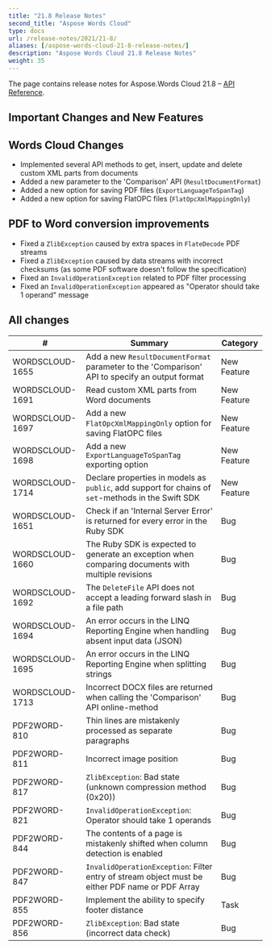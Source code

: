 ```yaml
---
title: "21.8 Release Notes"
second_title: "Aspose Words Cloud"
type: docs
url: /release-notes/2021/21-8/
aliases: [/aspose-words-cloud-21-8-release-notes/]
description: "Aspose Words Cloud 21.8 Release Notes"
weight: 35
---
```


The page contains release notes for Aspose.Words Cloud 21.8 – [API Reference](https://apireference.aspose.cloud/words/).

## Important Changes and New Features

## Words Cloud Changes

- Implemented several API methods to get, insert, update and delete custom XML parts from documents
- Added a new parameter to the 'Comparison' API (`ResultDocumentFormat`)
- Added a new option for saving PDF files (`ExportLanguageToSpanTag`)
- Added a new option for saving FlatOPC files (`FlatOpcXmlMappingOnly`)

## PDF to Word conversion improvements

- Fixed a `ZlibException` caused by extra spaces in `FlateDecode` PDF streams
- Fixed a `ZlibException` caused by data streams with incorrect checksums (as some PDF software doesn't follow the specification)
- Fixed an `InvalidOperationException` related to PDF filter processing
- Fixed an `InvalidOperationException` appeared as "Operator should take 1 operand" message

## All changes

| #               | Summary                                                                                       | Category    |
|-----------------|-----------------------------------------------------------------------------------------------|-------------|
| WORDSCLOUD-1655 | Add a new `ResultDocumentFormat` parameter to the 'Comparison' API to specify an output format | New Feature |
| WORDSCLOUD-1691 | Read custom XML parts from Word documents                                                     | New Feature |
| WORDSCLOUD-1697 | Add a new `FlatOpcXmlMappingOnly` option for saving FlatOPC files                             | New Feature |
| WORDSCLOUD-1698 | Add a new `ExportLanguageToSpanTag` exporting option                                          | New Feature |
| WORDSCLOUD-1714 | Declare properties in models as `public`, add support for chains of `set`-methods in the Swift SDK | New Feature |
| WORDSCLOUD-1651 | Check if an 'Internal Server Error' is returned for every error in the Ruby SDK               | Bug      |
| WORDSCLOUD-1660 | The Ruby SDK is expected to generate an exception when comparing documents with multiple revisions | Bug      |
| WORDSCLOUD-1692 | The `DeleteFile` API does not accept a leading forward slash in a file path                   | Bug      |
| WORDSCLOUD-1694 | An error occurs in the LINQ Reporting Engine when handling absent input data (JSON)           | Bug      |
| WORDSCLOUD-1695 | An error occurs in the LINQ Reporting Engine when splitting strings                           | Bug      |
| WORDSCLOUD-1713 | Incorrect DOCX files are returned when calling the 'Comparison' API online-method             | Bug      |
| PDF2WORD-810    | Thin lines are mistakenly processed as separate paragraphs                                    | Bug      |
| PDF2WORD-811    | Incorrect image position                                                                      | Bug      |
| PDF2WORD-817    | `ZlibException`: Bad state (unknown compression method (0x20))                                | Bug      |
| PDF2WORD-821    | `InvalidOperationException`: Operator should take 1 operands                                  | Bug      |
| PDF2WORD-844    | The contents of a page is mistakenly shifted when column detection is enabled                 | Bug      |
| PDF2WORD-847    | `InvalidOperationException`: Filter entry of stream object must be either PDF name or PDF Array | Bug    |
| PDF2WORD-855    | Implement the ability to specify footer distance                                              | Task     |
| PDF2WORD-856    | `ZlibException`: Bad state (incorrect data check)                                             | Bug      |
